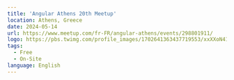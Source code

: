 ```yaml
---
title: 'Angular Athens 20th Meetup'
location: Athens, Greece
date: 2024-05-14
url: https://www.meetup.com/fr-FR/angular-athens/events/298801911/
logo: https://pbs.twimg.com/profile_images/1702641363437719553/xxXXoN41_400x400.jpg
tags:
  - Free
  - On-Site
language: English
---
```

